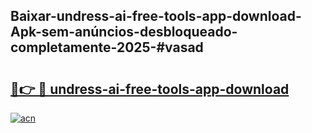 ## Baixar-undress-ai-free-tools-app-download-Apk-sem-anúncios-desbloqueado-completamente-2025-#vasad

# <h2><a href="https://ainizakaria.my?title=undress-ai-free-tools-app-download&ref=22M">🔗👉 🔴 undress-ai-free-tools-app-download</a></h2>

[![acn](https://github.com/user-attachments/assets/0f9c940e-d8b0-45ae-aac7-cd30a18b3e1c)](https://ainizakaria.my?title=undress-ai-free-tools-app-download&ref=22M)

